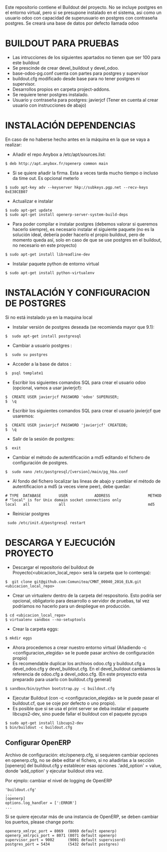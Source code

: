 Este repositorio contiene el Buildout del proyecto.
No se incluye postgres en el entorno virtual, pero si se presupone instalado en el sistema, asi como un usuario odoo con capacidad de superusuario en postgres con contraseña postgres.
Se creará una base de datos por defecto llamada odoo

# BUILDOUT PARA PRUEBAS
- Las intrucciones de los siguientes apartados no tienen que ser 100 para este buildout
- Se prescinde de crear devel_buildout y devel_odoo.
- base-odoo-pg.conf cuenta con partes para postgres y supervisor
- buildout.cfg modificado desde base para no tener postgres ni supervisor.
- Desarrollos propios en carpeta project-addons.
- Se requiere tener postgres instalado.
- Usuario y contraseña para postgres: javierjcf (Tener en cuenta al crear usuario con instrucciones de abajo)


# INSTALACIÓN DEPENDENCIAS
En caso de no haberse hecho antes en la máquina en la que se vaya a realizar:
- Añadir el repo Anybox a /etc/apt/sources.list:
```
$ deb http://apt.anybox.fr/openerp common main
```
- Si se quiere añadir la firma. Esta a veces tarda mucho tiempo o incluso da time out. Es opcional meterlo
```
$ sudo apt-key adv --keyserver hkp://subkeys.pgp.net --recv-keys 0xE38CEB07
```
- Actualizar e instalar
```
$ sudo apt-get update
$ sudo apt-get install openerp-server-system-build-deps
```
- Para poder compilar e instalar postgres (debemos valorar si queremos hacerlo siempre), es necesario instalar el siguiente paquete (no es la solución ideal, debería poder hacerlo el propio buildout, pero de momento queda así, solo en caso de que se use postgres en el buildout, no necesario en este proyecto)
```
$ sudo apt-get install libreadline-dev
```
- Instalar paquete python de entorno virtual
```
$ sudo apt-get install python-virtualenv
```

# INSTALACIÓN Y CONFIGURACION DE POSTGRES
Si no está instalado ya en la maquina local
- Instalar versión de postgres deseada (se recomienda mayor que 9.1):
```
$  sudo apt-get install postgresql
```
- Cambiar a usuario postgres :
```
$  sudo su postgres
```
- Acceder a la base de datos :
```
$  psql template1
```
- Escribir los siguientes comandos SQL para crear el usuario odoo (opcional, vamos a usar javierjcf):
```
$  CREATE USER javierjcf PASSWORD 'odoo' SUPERUSER;
$  \q
```
- Escribir los siguientes comandos SQL para crear el usuario javierjcf que usaremos:
```
$  CREATE USER javierjcf PASSWORD 'javierjcf' CREATEDB;
$  \q
```
- Salir de la sesión de postgres:
```
$  exit
```
- Cambiar el método de autentificación a md5 editando el fichero de configuración de postgres.
```
$  sudo nano /etc/postgresql/[version]/main/pg_hba.conf
```
- Al fondo del fichero localizar las lineas de abajo y cambiar el método de autentificacion a md5 (a veces viene peer), debe quedar:
```
# TYPE  DATABASE        USER            ADDRESS                 METHOD
# "local" is for Unix domain socket connections only
local   all             all                                     md5
```
- Reiniciar postgres
```
 sudo /etc/init.d/postgresql restart
```

# DESCARGA Y EJECUCIÓN PROYECTO
- Descargar el  repositorio del buildout de Proyecto(<ubicacion_local_repo> será la carpeta que lo contenga):
```
$  git clone git@github.com:Comunitea/CMNT_00040_2016_ELN.git <ubicacion_local_repo>
```
- Crear un virtualenv dentro de la carpeta del respositorio. Esto podría ser opcional, obligatorio para desarrollo o servidor de pruebas, tal vez podríamos no hacerlo para un despliegue en producción.
```
$ cd <ubicacion_local_repo>
$ virtualenv sandbox --no-setuptools
```
- Crear la carpeta eggs:
```
$ mkdir eggs
```
- Ahora procedemos a crear nuestro entorno virtual (Añadiendo -c <configuracion_elegida> se le puede pasar archivo de configuración propio)
- Es recomendable duplicar los archivos odoo.cfg y buildout.cfg a devel_odoo.cfg y devel_buildout.cfg. En el devel_buildout cambiamos la referencia de odoo.cfg a devel_odoo.cfg. (En este proyescto esta preparado para usarlo con buildout.cfg general)
```
$ sandbox/bin/python bootstrap.py -c buildout.cfg
```
- Ejecutar Buildout (con -c <configuracion_elegida> se le puede pasar el buildout.cf, que se coje por defecto o uno propio).
- Es posible que si se usa el print server  se deba instalar el paquete libcups2-dev, sino puede fallar el buildout con el paquete pycups
```
$ sudo apt-get install libcups2-dev
$ bin/buildout -c buildout.cfg
```

## Configurar OpenERP
Archivo de configuración: etc/openerp.cfg, si sequieren cambiar opciones en  openerp.cfg, no se debe editar el fichero,
si no añadirlas a la sección [openerp] del buildout.cfg
y establecer esas opciones .'add_option' = value, donde 'add_option'  y ejecutar buildout otra vez.

Por ejmplo: cambiar el nivel de logging de OpenERP
```
'buildout.cfg'
...
[openerp]
options.log_handler = [':ERROR']
...
```

Si se quiere ejecutar más de una instancia de OpenERP, se deben cambiar los puertos,
please change ports:
```
openerp_xmlrpc_port = 8069  (8069 default openerp)
openerp_xmlrpcs_port = 8071 (8071 default openerp)
supervisor_port = 9002      (9001 default supervisord)
postgres_port = 5434        (5432 default postgres)
```